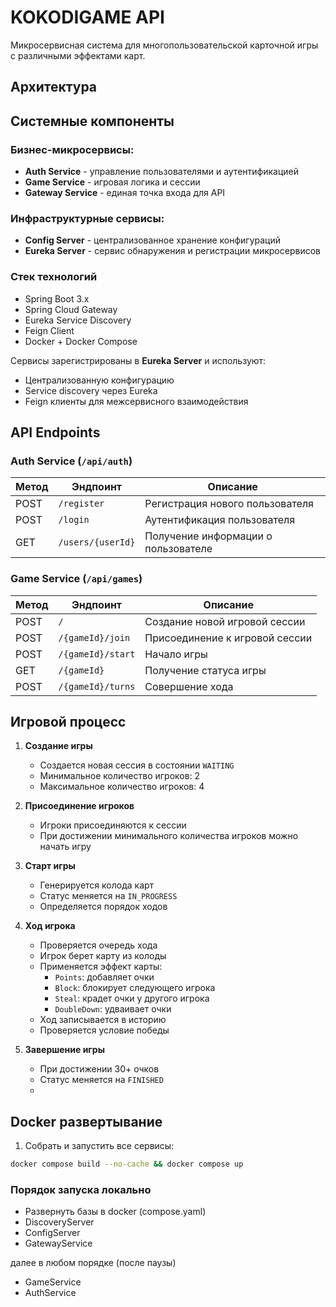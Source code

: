 # KOKODIGAME API

Микросервисная система для многопользовательской карточной игры с различными эффектами карт.

## Архитектура

## Системные компоненты

### Бизнес-микросервисы:
- **Auth Service** - управление пользователями и аутентификацией
- **Game Service** - игровая логика и сессии
- **Gateway Service** - единая точка входа для API

### Инфраструктурные сервисы:
- **Config Server** - централизованное хранение конфигураций
- **Eureka Server** - сервис обнаружения и регистрации микросервисов

### Стек технологий
- Spring Boot 3.x
- Spring Cloud Gateway
- Eureka Service Discovery
- Feign Client
- Docker + Docker Compose

Сервисы зарегистрированы в **Eureka Server** и используют:
- Централизованную конфигурацию
- Service discovery через Eureka
- Feign клиенты для межсервисного взаимодействия

## API Endpoints

### Auth Service (`/api/auth`)

| Метод | Эндпоинт | Описание |
|-------|----------|----------|
| POST | `/register` | Регистрация нового пользователя |
| POST | `/login` | Аутентификация пользователя |
| GET | `/users/{userId}` | Получение информации о пользователе |

### Game Service (`/api/games`)

| Метод | Эндпоинт | Описание |
|-------|----------|----------|
| POST | `/` | Создание новой игровой сессии |
| POST | `/{gameId}/join` | Присоединение к игровой сессии |
| POST | `/{gameId}/start` | Начало игры |
| GET | `/{gameId}` | Получение статуса игры |
| POST | `/{gameId}/turns` | Совершение хода |

## Игровой процесс

1. **Создание игры**
    - Создается новая сессия в состоянии `WAITING`
    - Минимальное количество игроков: 2
    - Максимальное количество игроков: 4

2. **Присоединение игроков**
    - Игроки присоединяются к сессии
    - При достижении минимального количества игроков можно начать игру

3. **Старт игры**
    - Генерируется колода карт
    - Статус меняется на `IN_PROGRESS`
    - Определяется порядок ходов

4. **Ход игрока**
    - Проверяется очередь хода
    - Игрок берет карту из колоды
    - Применяется эффект карты:
        - `Points`: добавляет очки
        - `Block`: блокирует следующего игрока
        - `Steal`: крадет очки у другого игрока
        - `DoubleDown`: удваивает очки
    - Ход записывается в историю
    - Проверяется условие победы

5. **Завершение игры**
    - При достижении 30+ очков
    - Статус меняется на `FINISHED`
    - 
## Docker развертывание

1. Собрать и запустить все сервисы:
```bash
docker compose build --no-cache && docker compose up
```

### Порядок запуска локально
  - Развернуть базы в docker (compose.yaml)
  - DiscoveryServer
  - ConfigServer
  - GatewayService

далее в любом порядке (после паузы)

   - GameService
   - AuthService
